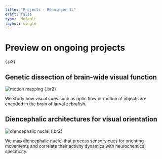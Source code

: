 ```yaml
---
title: "Projects · Renninger SL"
draft: false
type: _default
layout: single
---
```


# Preview on ongoing projects

{.p3}

## Genetic dissection of brain-wide visual function

![motion mapping](/img/motion-mapping_980px.jpg)
{.br2}

We study how visual cues such as optic flow or motion of objects are encoded in the brain of larval zebrafish. 



## Diencephalic architectures for visual orientation

![diencephalic nuclei](/img/die-prosomerse_980px.jpg)
{.br2}

We map diencephalic nuclei that process sensory cues for orienting movements and correlate their activity dynamics with neurochemical specificity.
